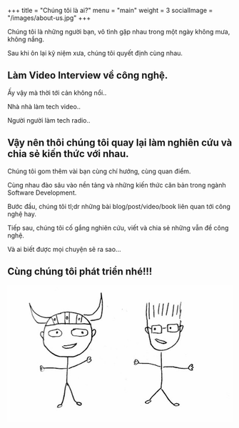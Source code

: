 +++
title = "Chúng tôi là ai?"
menu = "main"
weight = 3
socialImage = "/images/about-us.jpg"
+++

Chúng tôi là những người bạn, vô tình gặp nhau trong một ngày không mưa, không nắng.

Sau khi ôn lại kỹ niệm xưa, chúng tôi quyết định cùng nhau.

## Làm Video Interview về công nghệ.

Ấy vậy mà thời tới cản không nổi..

Nhà nhà làm tech video..

Người người làm tech radio..

## Vậy nên thôi chúng tôi quay lại làm nghiên cứu và chia sẻ kiến thức với nhau.

Chúng tôi gom thêm vài bạn cùng chí hướng, cùng quan điểm.

Cùng nhau đào sâu vào nền tảng và những kiến thức căn bản trong ngành Software Development.

Bước đầu, chúng tôi tl;dr những bài blog/post/video/book liên quan tới công nghệ hay.

Tiếp sau, chúng tôi cố gắng nghiên cứu, viết và chia sẻ những vẫn đề công nghệ.

Và ai biết được mọi chuyện sẽ ra sao...

## Cùng chúng tôi phát triển nhé!!!

![abs](/images/about-us.jpg)